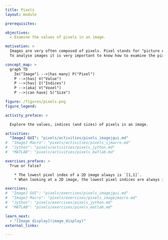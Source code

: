 ```yaml
---
title: Pixels
layout: module

prerequisites:

objectives:
  - Examine the values of pixels in an image.

motivation: >
  Images are very often composed of pixels. Pixel stands for "picture element". In 3-D, a pixel is sometimes also called a voxel, which stands for "volume element".
  To analyse images it is very important to know how to examine the pixels (voxels) in an image.

concept_map: >
  graph TD
    Im("Image") -->|has many| P("Pixel")
    P -->|has| V("Value")
    P -->|has| I("Indices")
    P -->|aka| V("Voxel")
    P -->|can have| S("Size")

figure: /figures/pixels.png
figure_legend:

activity_preface: >

  Explore the values, indices (and sizes) of pixels in an image.

activities:
  "ImageJ GUI": "pixels/activities/pixels_imagejgui.md"
#  "ImageJ Macro": "pixels/activities/pixels_ijmacro.md"
#  "Jython": "pixels/activities/pixels_jython.md"
#  "MATLAB": "pixels/activities/pixels_matlab.md"

exercises_preface: >
  True or false?

    * The lowest pixel index of a 2D image always is `[1,1]`.
    * When looking at a 2D image, the lowest pixel indices are always in the lower left corner.

exercises:
#  "ImageJ GUI": "pixels/exercises/pixels_imagejgui.md"
#  "ImageJ Macro": "pixels/exercises/pixels_imagejmacro.md"
#  "Jython": "pixels/exercises/pixels_jython.md"
#  "MATLAB": "pixels/exercises/pixels_matlab.md"

learn_next:
  - "[Image display](image_display)"
external_links:

---
```

